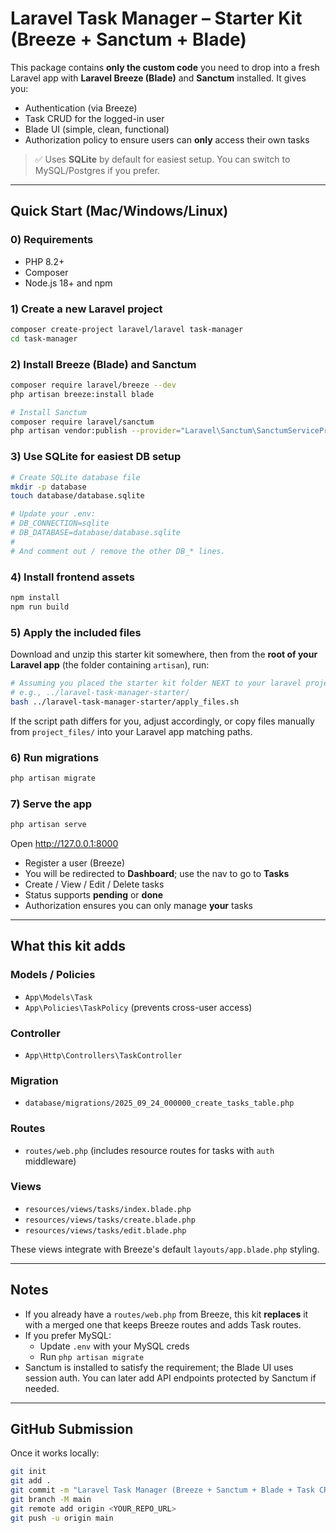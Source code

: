 # Laravel Task Manager – Starter Kit (Breeze + Sanctum + Blade)

This package contains **only the custom code** you need to drop into a fresh Laravel app with **Laravel Breeze (Blade)** and **Sanctum** installed. It gives you:
- Authentication (via Breeze)
- Task CRUD for the logged-in user
- Blade UI (simple, clean, functional)
- Authorization policy to ensure users can **only** access their own tasks

> ✅ Uses **SQLite** by default for easiest setup. You can switch to MySQL/Postgres if you prefer.

---

## Quick Start (Mac/Windows/Linux)

### 0) Requirements
- PHP 8.2+
- Composer
- Node.js 18+ and npm

### 1) Create a new Laravel project
```bash
composer create-project laravel/laravel task-manager
cd task-manager
```

### 2) Install Breeze (Blade) and Sanctum
```bash
composer require laravel/breeze --dev
php artisan breeze:install blade

# Install Sanctum
composer require laravel/sanctum
php artisan vendor:publish --provider="Laravel\Sanctum\SanctumServiceProvider"
```

### 3) Use SQLite for easiest DB setup
```bash
# Create SQLite database file
mkdir -p database
touch database/database.sqlite

# Update your .env:
# DB_CONNECTION=sqlite
# DB_DATABASE=database/database.sqlite
#
# And comment out / remove the other DB_* lines.
```

### 4) Install frontend assets
```bash
npm install
npm run build
```

### 5) Apply the included files
Download and unzip this starter kit somewhere, then from the **root of your Laravel app** (the folder containing `artisan`), run:
```bash
# Assuming you placed the starter kit folder NEXT to your laravel project folder
# e.g., ../laravel-task-manager-starter/
bash ../laravel-task-manager-starter/apply_files.sh
```

If the script path differs for you, adjust accordingly, or copy files manually from `project_files/` into your Laravel app matching paths.

### 6) Run migrations
```bash
php artisan migrate
```

### 7) Serve the app
```bash
php artisan serve
```

Open http://127.0.0.1:8000

- Register a user (Breeze)
- You will be redirected to **Dashboard**; use the nav to go to **Tasks**
- Create / View / Edit / Delete tasks
- Status supports **pending** or **done**
- Authorization ensures you can only manage **your** tasks

---

## What this kit adds

### Models / Policies
- `App\Models\Task`
- `App\Policies\TaskPolicy` (prevents cross-user access)

### Controller
- `App\Http\Controllers\TaskController`

### Migration
- `database/migrations/2025_09_24_000000_create_tasks_table.php`

### Routes
- `routes/web.php` (includes resource routes for tasks with `auth` middleware)

### Views
- `resources/views/tasks/index.blade.php`
- `resources/views/tasks/create.blade.php`
- `resources/views/tasks/edit.blade.php`

These views integrate with Breeze's default `layouts/app.blade.php` styling.

---

## Notes

- If you already have a `routes/web.php` from Breeze, this kit **replaces** it with a merged one that keeps Breeze routes and adds Task routes.
- If you prefer MySQL:
  - Update `.env` with your MySQL creds
  - Run `php artisan migrate`
- Sanctum is installed to satisfy the requirement; the Blade UI uses session auth. You can later add API endpoints protected by Sanctum if needed.

---

## GitHub Submission

Once it works locally:
```bash
git init
git add .
git commit -m "Laravel Task Manager (Breeze + Sanctum + Blade + Task CRUD)"
git branch -M main
git remote add origin <YOUR_REPO_URL>
git push -u origin main
```
